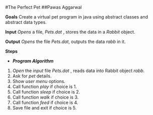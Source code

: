 #The Perfect Pet
##Pawas Aggarwal

**Goals**
Create a virtual pet program in java using abstract classes and abstract data types.

**Input**
*Opens* a file, *Pets.dat* , stores the data in a *Rabbit* object.

**Output**
*Opens* the file *Pets.dat*, outputs the data *rabb* in it.

**Steps** 
 - ***Program Algorithm***
1. *Open* the *input* file *Pets.dat* , reads data into Rabbit object *rabb*.
2. Ask for *pet* details.
3. Show *user menu* options.
4. Call function *play* if choice is 1.
5. Call function *sleep* if choice is 2.
6. Call function *walk* if choice is 3.
7. Call function *feed* if choice is 4.
8. Save file and exit if choice is 5.

